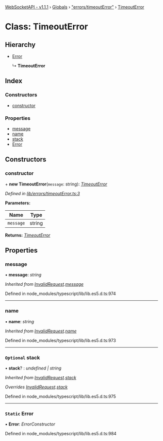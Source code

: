 [WebSocketAPI - v1.1.1](../README.md) › [Globals](../globals.md) › ["errors/timeoutError"](../modules/_errors_timeouterror_.md) › [TimeoutError](_errors_timeouterror_.timeouterror.md)

# Class: TimeoutError

## Hierarchy

* [Error](_errors_invalidrequest_.invalidrequest.md#static-error)

  ↳ **TimeoutError**

## Index

### Constructors

* [constructor](_errors_timeouterror_.timeouterror.md#constructor)

### Properties

* [message](_errors_timeouterror_.timeouterror.md#message)
* [name](_errors_timeouterror_.timeouterror.md#name)
* [stack](_errors_timeouterror_.timeouterror.md#optional-stack)
* [Error](_errors_timeouterror_.timeouterror.md#static-error)

## Constructors

###  constructor

\+ **new TimeoutError**(`message`: string): *[TimeoutError](_errors_timeouterror_.timeouterror.md)*

*Defined in [lib/errors/timeoutError.ts:3](https://github.com/T-Reimer/WebSocketAPI/blob/7bc0908/lib/errors/timeoutError.ts#L3)*

**Parameters:**

Name | Type |
------ | ------ |
`message` | string |

**Returns:** *[TimeoutError](_errors_timeouterror_.timeouterror.md)*

## Properties

###  message

• **message**: *string*

*Inherited from [InvalidRequest](_errors_invalidrequest_.invalidrequest.md).[message](_errors_invalidrequest_.invalidrequest.md#message)*

Defined in node_modules/typescript/lib/lib.es5.d.ts:974

___

###  name

• **name**: *string*

*Inherited from [InvalidRequest](_errors_invalidrequest_.invalidrequest.md).[name](_errors_invalidrequest_.invalidrequest.md#name)*

Defined in node_modules/typescript/lib/lib.es5.d.ts:973

___

### `Optional` stack

• **stack**? : *undefined | string*

*Inherited from [InvalidRequest](_errors_invalidrequest_.invalidrequest.md).[stack](_errors_invalidrequest_.invalidrequest.md#optional-stack)*

*Overrides [InvalidRequest](_errors_invalidrequest_.invalidrequest.md).[stack](_errors_invalidrequest_.invalidrequest.md#optional-stack)*

Defined in node_modules/typescript/lib/lib.es5.d.ts:975

___

### `Static` Error

▪ **Error**: *ErrorConstructor*

Defined in node_modules/typescript/lib/lib.es5.d.ts:984
